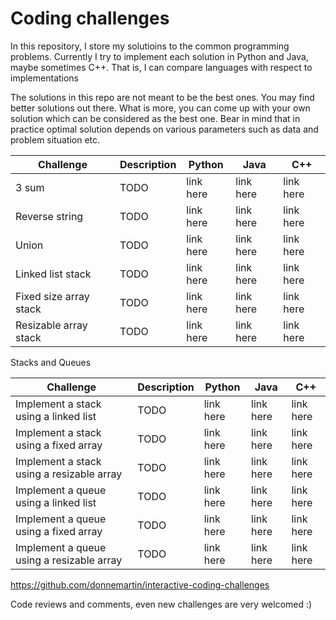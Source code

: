 # Coding challenges
In this repository, I store my solutioins to the common programming problems. Currently I try to implement each solution in Python and Java, maybe sometimes C++. That is, I can compare languages with respect to implementations

The solutions in this repo are not meant to be the best ones. You may find better solutions out there. What is more, you can come up with your own solution which can be considered as the best one. Bear in mind that in practice optimal solution depends on various parameters such as data and problem situation etc.


| Challenge  | Description  |  Python | Java | C++
|---|---|---|---|---
| 3 sum  |  TODO |  link here | link here | link here
| Reverse string  |  TODO |  link here | link here | link here
| Union  |  TODO |  link here | link here | link here
| Linked list stack  |  TODO |  link here | link here | link here
| Fixed size array stack  |  TODO |  link here | link here | link here
| Resizable array stack  |  TODO |  link here | link here | link here

Stacks and Queues

| Challenge  | Description  |  Python | Java | C++
|---|---|---|---|---
| Implement a stack using a linked list  |  TODO |  link here | link here | link here
| Implement a stack using a fixed array  |  TODO |  link here | link here | link here
| Implement a stack using a resizable array  |  TODO |  link here | link here | link here
| Implement a queue using a linked list  |  TODO |  link here | link here | link here
| Implement a queue using a fixed array  |  TODO |  link here | link here | link here
| Implement a queue using a resizable array  |  TODO |  link here | link here | link here

https://github.com/donnemartin/interactive-coding-challenges

Code reviews and comments, even new challenges are very welcomed :)
